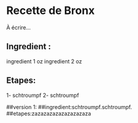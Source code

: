 # Recette de Bronx

À écrire...

## Ingredient :
ingredient 1 oz
ingredient 2 oz

## Etapes:
1- schtroumpf 
2- schtroumpf


##version 1:
##ingredient:schtroumpf.schtroumpf.
##etapes:zazazazazazazazazaza

